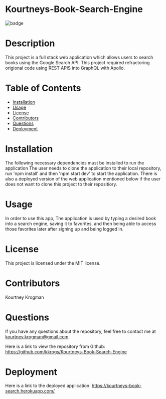 # Kourtneys-Book-Search-Engine
 ![badge](https://img.shields.io/badge/License-MIT-brightgreen)

# Description
This project is a full stack web application which allows users to search books using the Google Search API. This project required refractoring origional code using REST APIS into GraphQL with Apollo.
# Table of Contents
* [Installation](#installation)
* [Usage](#usage)
* [License](#license)
* [Contributors](#contributors)
* [Questions](#questions)
* [Deployment](#deployment)
# Installation
The following necessary dependencies must be installed to run the application The user needs to clone the application to their local repository,  run 'npm install' and then 'npm start dev' to start the application. There is also a deployed version of the web application mentioned below if the user does not want to clone this project to their repositiory.
# Usage
In order to use this app, The application is used by typing a desired book into a search engine, saving it to favorites, and then being able to access those favorites later after signing up and being logged in.
# License
This project is licensed under the MIT license.


# Contributors
 Kourtney Krogman

# Questions
If you have any questions about the repository, feel free to contact me at kourtney.krogman@gmail.com.

Here is a link to view the repository from Github:
https://github.com/kkrogs/Kourtneys-Book-Search-Engine

# Deployment

Here is a link to the deployed application: https://kourtneys-book-search.herokuapp.com/